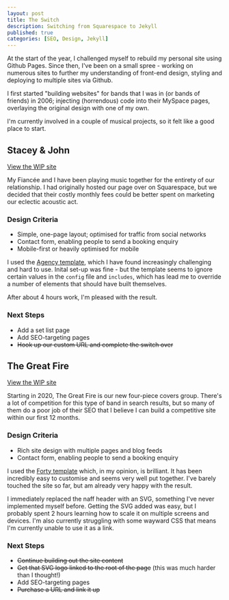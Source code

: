 ```yaml
---
layout: post
title: The Switch
description: Switching from Squarespace to Jekyll
published: true
categories: [SEO, Design, Jekyll]
---
```

At the start of the year, I challenged myself to rebuild my personal site using Github Pages. Since then, I've been on a small spree - working on numerous sites to further my understanding of front-end design, styling and deploying to multiple sites via Github. 

I first started "building websites" for bands that I was in (or bands of friends) in 2006; injecting (horrendous) code into their MySpace pages, overlaying the original design with one of my own. 

I'm currently involved in a couple of musical projects, so it felt like a good place to start. 

## Stacey & John
[View the WIP site](https://staceyandjohn.github.io/staceyandjohn)

My Fiancée and I have been playing music together for the entirety of our relationship. I had originally hosted our page over on Squarespace, but we decided that their costly monthly fees could be better spent on marketing our eclectic acoustic act. 

### Design Criteria
* Simple, one-page layout; optimised for traffic from social networks
* Contact form, enabling people to send a booking enquiry
* Mobile-first or heavily optimised for mobile

I used the [Agency template](https://github.com/y7kim/agency-jekyll-theme), which I have found increasingly challenging and hard to use. Inital set-up was fine - but the template seems to ignore certain values in the `config` file and `includes`, which has lead me to override a number of elements that should have built themselves.

After about 4 hours work, I'm pleased with the result.

### Next Steps
* Add a set list page
* Add SEO-targeting pages
* <strike>Hook up our custom URL and complete the switch over</strike>

## The Great Fire
[View the WIP site](https://thegreatfire.github.io/thegreatfire)

Starting in 2020, The Great Fire is our new four-piece covers group. There's a lot of competition for this type of band in search results, but so many of them do a poor job of their SEO that I believe I can build a competitive site within our first 12 months.

### Design Criteria
* Rich site design with multiple pages and blog feeds
* Contact form, enabling people to send a booking enquiry

I used the [Forty template](https://github.com/andrewbanchich/forty-jekyll-theme) which, in my opinion, is brilliant. It has been incredibly easy to customise and seems very well put together. I've barely touched the site so far, but am already very happy with the result. 

I immediately replaced the naff header with an SVG, something I've never implemented myself before. Getting the SVG added was easy, but I probably spent 2 hours learning how to scale it on multiple screens and devices. I'm also currently struggling with some wayward CSS that means I'm currently unable to use it as a link.

### Next Steps
* <strike>Continue building out the site content</strike>
* <strike>Get that SVG logo linked to the root of the page</strike> (this was much harder than I thought!)
* Add SEO-targeting pages
* <strike>Purchase a URL and link it up</strike>